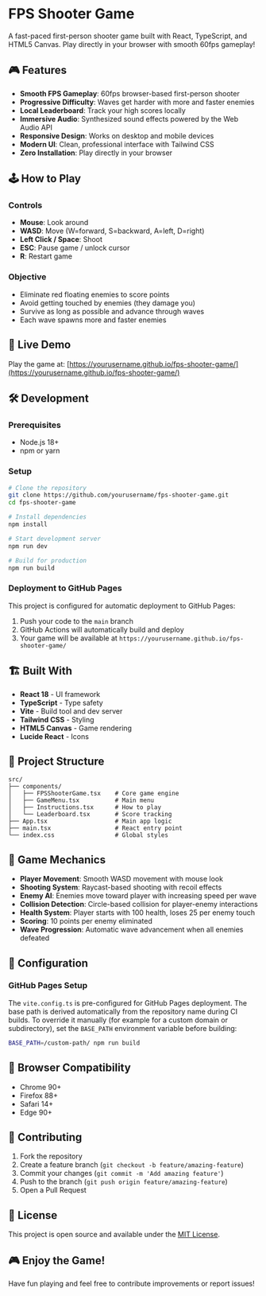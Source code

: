 # FPS Shooter Game

A fast-paced first-person shooter game built with React, TypeScript, and HTML5 Canvas. Play directly in your browser with smooth 60fps gameplay!

## 🎮 Features

- **Smooth FPS Gameplay**: 60fps browser-based first-person shooter
- **Progressive Difficulty**: Waves get harder with more and faster enemies
- **Local Leaderboard**: Track your high scores locally
- **Immersive Audio**: Synthesized sound effects powered by the Web Audio API
- **Responsive Design**: Works on desktop and mobile devices
- **Modern UI**: Clean, professional interface with Tailwind CSS
- **Zero Installation**: Play directly in your browser

## 🕹️ How to Play

### Controls
- **Mouse**: Look around
- **WASD**: Move (W=forward, S=backward, A=left, D=right)
- **Left Click / Space**: Shoot
- **ESC**: Pause game / unlock cursor
- **R**: Restart game

### Objective
- Eliminate red floating enemies to score points
- Avoid getting touched by enemies (they damage you)
- Survive as long as possible and advance through waves
- Each wave spawns more and faster enemies

## 🚀 Live Demo

Play the game at: [https://yourusername.github.io/fps-shooter-game/](https://yourusername.github.io/fps-shooter-game/)

## 🛠️ Development

### Prerequisites
- Node.js 18+ 
- npm or yarn

### Setup
```bash
# Clone the repository
git clone https://github.com/yourusername/fps-shooter-game.git
cd fps-shooter-game

# Install dependencies
npm install

# Start development server
npm run dev

# Build for production
npm run build
```

### Deployment to GitHub Pages

This project is configured for automatic deployment to GitHub Pages:

1. Push your code to the `main` branch
2. GitHub Actions will automatically build and deploy
3. Your game will be available at `https://yourusername.github.io/fps-shooter-game/`

## 🏗️ Built With

- **React 18** - UI framework
- **TypeScript** - Type safety
- **Vite** - Build tool and dev server
- **Tailwind CSS** - Styling
- **HTML5 Canvas** - Game rendering
- **Lucide React** - Icons

## 📁 Project Structure

```
src/
├── components/
│   ├── FPSShooterGame.tsx    # Core game engine
│   ├── GameMenu.tsx          # Main menu
│   ├── Instructions.tsx      # How to play
│   └── Leaderboard.tsx       # Score tracking
├── App.tsx                   # Main app logic
├── main.tsx                  # React entry point
└── index.css                 # Global styles
```

## 🎯 Game Mechanics

- **Player Movement**: Smooth WASD movement with mouse look
- **Shooting System**: Raycast-based shooting with recoil effects
- **Enemy AI**: Enemies move toward player with increasing speed per wave
- **Collision Detection**: Circle-based collision for player-enemy interactions
- **Health System**: Player starts with 100 health, loses 25 per enemy touch
- **Scoring**: 10 points per enemy eliminated
- **Wave Progression**: Automatic wave advancement when all enemies defeated

## 🔧 Configuration

### GitHub Pages Setup
The `vite.config.ts` is pre-configured for GitHub Pages deployment. The base path is derived automatically from the repository name during CI builds. To override it manually (for example for a custom domain or subdirectory), set the `BASE_PATH` environment variable before building:

```bash
BASE_PATH=/custom-path/ npm run build
```

## 📱 Browser Compatibility

- Chrome 90+
- Firefox 88+
- Safari 14+
- Edge 90+

## 🤝 Contributing

1. Fork the repository
2. Create a feature branch (`git checkout -b feature/amazing-feature`)
3. Commit your changes (`git commit -m 'Add amazing feature'`)
4. Push to the branch (`git push origin feature/amazing-feature`)
5. Open a Pull Request

## 📄 License

This project is open source and available under the [MIT License](LICENSE).

## 🎮 Enjoy the Game!

Have fun playing and feel free to contribute improvements or report issues!